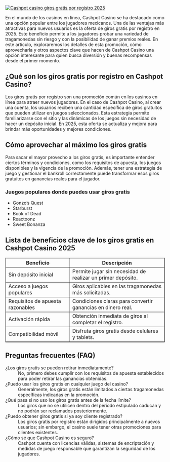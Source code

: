 [![Cashpot casino giros gratis por registro 2025](https://123-caf.pages.dev/gitsignup.png)](https://vrmoo.ru/Bt82HjjY)

<p>En el mundo de los casinos en línea, Cashpot Casino se ha destacado como una opción popular entre los jugadores mexicanos. Una de las ventajas más atractivas para nuevos usuarios es la oferta de giros gratis por registro en 2025. Este beneficio permite a los jugadores probar una variedad de tragamonedas sin riesgo y con la posibilidad de ganar premios reales. En este artículo, exploraremos los detalles de esta promoción, cómo aprovecharla y otros aspectos clave que hacen de Cashpot Casino una opción interesante para quien busca diversión y buenas recompensas desde el primer momento.</p>  <h2>¿Qué son los giros gratis por registro en Cashpot Casino?</h2> <p>Los giros gratis por registro son una promoción común en los casinos en línea para atraer nuevos jugadores. En el caso de Cashpot Casino, al crear una cuenta, los usuarios reciben una cantidad específica de giros gratuitos que pueden utilizar en juegos seleccionados. Esta estrategia permite familiarizarse con el sitio y las dinámicas de los juegos sin necesidad de hacer un depósito inicial. En 2025, esta oferta se actualiza y mejora para brindar más oportunidades y mejores condiciones.</p>  <h2>Cómo aprovechar al máximo los giros gratis</h2> <p>Para sacar el mayor provecho a los giros gratis, es importante entender ciertos términos y condiciones, como los requisitos de apuesta, los juegos disponibles y la vigencia de la promoción. Además, tener una estrategia de juego y gestionar el bankroll correctamente puede transformar esos giros gratuitos en ganancias reales para el jugador.</p>  <h3>Juegos populares donde puedes usar giros gratis</h3> <ul>   <li>Gonzo’s Quest</li>   <li>Starburst</li>   <li>Book of Dead</li>   <li>Reactoonz</li>   <li>Sweet Bonanza</li> </ul>  <h2>Lista de beneficios clave de los giros gratis en Cashpot Casino 2025</h2> <table border="1" cellpadding="8" cellspacing="0" style="border-collapse: collapse; width: 100%;">   <thead>     <tr>       <th>Beneficio</th>       <th>Descripción</th>     </tr>   </thead>   <tbody>     <tr>       <td>Sin depósito inicial</td>       <td>Permite jugar sin necesidad de realizar un primer depósito.</td>     </tr>     <tr>       <td>Acceso a juegos populares</td>       <td>Giros aplicables en las tragamonedas más solicitadas.</td>     </tr>     <tr>       <td>Requisitos de apuesta razonables</td>       <td>Condiciones claras para convertir ganancias en dinero real.</td>     </tr>     <tr>       <td>Activación rápida</td>       <td>Obtención inmediata de giros al completar el registro.</td>     </tr>     <tr>       <td>Compatibilidad móvil</td>       <td>Disfruta giros gratis desde celulares y tablets.</td>     </tr>   </tbody> </table>  <h2>Preguntas frecuentes (FAQ)</h2> <dl>   <dt>¿Los giros gratis se pueden retirar inmediatamente?</dt>   <dd>No, primero debes cumplir con los requisitos de apuesta establecidos para poder retirar las ganancias obtenidas.</dd>    <dt>¿Puedo usar los giros gratis en cualquier juego del casino?</dt>   <dd>Generalmente, los giros gratis están limitados a ciertas tragamonedas específicas indicadas en la promoción.</dd>    <dt>¿Qué pasa si no uso los giros gratis antes de la fecha límite?</dt>   <dd>Los giros que no se utilicen dentro del periodo estipulado caducan y no podrán ser reclamados posteriormente.</dd>    <dt>¿Puedo obtener giros gratis si ya soy cliente registrado?</dt>   <dd>Los giros gratis por registro están dirigidos principalmente a nuevos usuarios; sin embargo, el casino suele tener otras promociones para clientes existentes.</dd>    <dt>¿Cómo sé que Cashpot Casino es seguro?</dt>   <dd>Cashpot cuenta con licencias válidas, sistemas de encriptación y medidas de juego responsable que garantizan la seguridad de los jugadores.</dd> </dl>